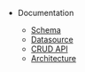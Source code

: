 - Documentation

  - [Schema](schema.md)
  - [Datasource](datasources.md)
  - [CRUD API](api.md)
  - [Architecture](architecture.md)
